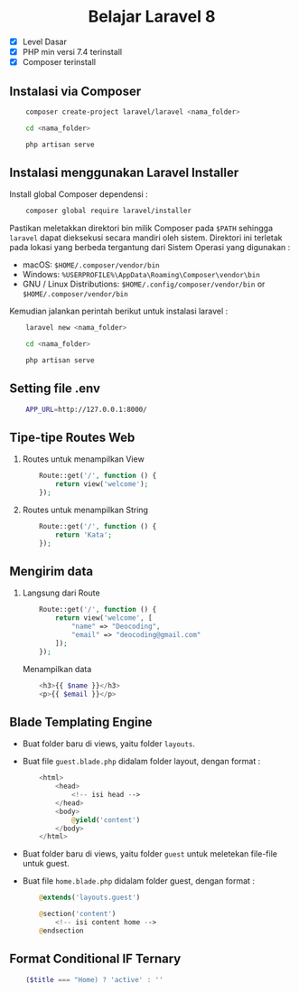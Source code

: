 <h1 align="center">Belajar Laravel 8</h1>

-   [x] Level Dasar
-   [x] PHP min versi 7.4 terinstall
-   [x] Composer terinstall

## Instalasi via Composer

```bash
    composer create-project laravel/laravel <nama_folder>

    cd <nama_folder>

    php artisan serve
```

## Instalasi menggunakan Laravel Installer

Install global Composer dependensi :

```bash
    composer global require laravel/installer
```

Pastikan meletakkan direktori bin milik Composer pada `$PATH` sehingga `laravel` dapat dieksekusi secara mandiri oleh sistem. Direktori ini terletak pada lokasi yang berbeda tergantung dari Sistem Operasi yang digunakan :

-   macOS: `$HOME/.composer/vendor/bin`
-   Windows: `%USERPROFILE%\AppData\Roaming\Composer\vendor\bin`
-   GNU / Linux Distributions: `$HOME/.config/composer/vendor/bin` or `$HOME/.composer/vendor/bin`

Kemudian jalankan perintah berikut untuk instalasi laravel :

```bash
    laravel new <nama_folder>

    cd <nama_folder>

    php artisan serve
```

## Setting file .env

```bash
    APP_URL=http://127.0.0.1:8000/
```

## Tipe-tipe Routes Web

1.  Routes untuk menampilkan View
    ```php
        Route::get('/', function () {
            return view('welcome');
        });
    ```
1.  Routes untuk menampilkan String
    ```php
        Route::get('/', function () {
            return 'Kata';
        });
    ```

## Mengirim data

1.  Langsung dari Route

    ```php
        Route::get('/', function () {
            return view('welcome', [
                "name" => "Deocoding",
                "email" => "deocoding@gmail.com"
            ]);
        });
    ```

    Menampilkan data

    ```php
        <h3>{{ $name }}</h3>
        <p>{{ $email }}</p>
    ```

## Blade Templating Engine

-   Buat folder baru di views, yaitu folder `layouts`.
-   Buat file `guest.blade.php` didalam folder layout, dengan format :
    ```php
        <html>
            <head>
                <!-- isi head -->
            </head>
            <body>
                @yield('content')
            </body>
        </html>
    ```
-   Buat folder baru di views, yaitu folder `guest` untuk meletekan file-file untuk guest.
-   Buat file `home.blade.php` didalam folder guest, dengan format :

    ```php
        @extends('layouts.guest')

        @section('content')
            <!-- isi content home -->
        @endsection
    ```

## Format Conditional IF Ternary

```php
    ($title === "Home) ? 'active' : ''
```

